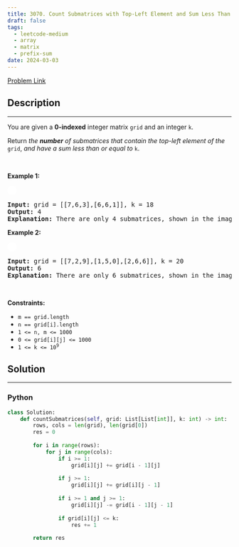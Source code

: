 ```yaml
---
title: 3070. Count Submatrices with Top-Left Element and Sum Less Than k
draft: false
tags: 
  - leetcode-medium
  - array
  - matrix
  - prefix-sum
date: 2024-03-03
---
```


[Problem Link](https://leetcode.com/problems/count-submatrices-with-top-left-element-and-sum-less-than-k/)

## Description

---
<p>You are given a <strong>0-indexed</strong> integer matrix <code>grid</code> and an integer <code>k</code>.</p>

<p>Return <em>the <strong>number</strong> of <span data-keyword="submatrix">submatrices</span> that contain the top-left element of the</em> <code>grid</code>, <em>and have a sum less than or equal to </em><code>k</code>.</p>

<p>&nbsp;</p>
<p><strong class="example">Example 1:</strong></p>
<img alt="" src="https://assets.leetcode.com/uploads/2024/01/01/example1.png" style="padding: 10px; background: #fff; border-radius: .5rem;" />
<pre>
<strong>Input:</strong> grid = [[7,6,3],[6,6,1]], k = 18
<strong>Output:</strong> 4
<strong>Explanation:</strong> There are only 4 submatrices, shown in the image above, that contain the top-left element of grid, and have a sum less than or equal to 18.</pre>

<p><strong class="example">Example 2:</strong></p>
<img alt="" src="https://assets.leetcode.com/uploads/2024/01/01/example21.png" style="padding: 10px; background: #fff; border-radius: .5rem;" />
<pre>
<strong>Input:</strong> grid = [[7,2,9],[1,5,0],[2,6,6]], k = 20
<strong>Output:</strong> 6
<strong>Explanation:</strong> There are only 6 submatrices, shown in the image above, that contain the top-left element of grid, and have a sum less than or equal to 20.
</pre>

<p>&nbsp;</p>
<p><strong>Constraints:</strong></p>

<ul>
	<li><code>m == grid.length </code></li>
	<li><code>n == grid[i].length</code></li>
	<li><code>1 &lt;= n, m &lt;= 1000 </code></li>
	<li><code>0 &lt;= grid[i][j] &lt;= 1000</code></li>
	<li><code>1 &lt;= k &lt;= 10<sup>9</sup></code></li>
</ul>


## Solution

---
### Python
``` py title='count-submatrices-with-top-left-element-and-sum-less-than-k'
class Solution:
    def countSubmatrices(self, grid: List[List[int]], k: int) -> int:
        rows, cols = len(grid), len(grid[0])
        res = 0
        
        for i in range(rows):
            for j in range(cols):
                if i >= 1: 
                    grid[i][j] += grid[i - 1][j]
                    
                if j >= 1:
                    grid[i][j] += grid[i][j - 1]
                
                if i >= 1 and j >= 1:
                    grid[i][j] -= grid[i - 1][j - 1]
                
                if grid[i][j] <= k:
                    res += 1
        
        return res
```

